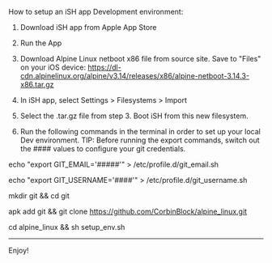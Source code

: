 How to setup an iSH app Development environment:

1. Download iSH app from Apple App Store

2. Run the App

3. Download Alpine Linux netboot x86 file from source site. Save to "Files" on your iOS device: 
https://dl-cdn.alpinelinux.org/alpine/v3.14/releases/x86/alpine-netboot-3.14.3-x86.tar.gz

4. In iSH app, select Settings > Filesystems > Import

5. Select the .tar.gz file from step 3. Boot iSH from this new filesystem.

6. Run the following commands in the terminal in order to set up your local Dev environment. 
TIP: Before running the export commands, switch out the #### values to configure your git credentials. 

echo "export GIT_EMAIL='#####'" > /etc/profile.d/git_email.sh

echo "export GIT_USERNAME='####'" > /etc/profile.d/git_username.sh

mkdir git && cd git

apk add git && git clone https://github.com/CorbinBlock/alpine_linux.git

cd alpine_linux && sh setup_env.sh


-----------------------------------------------------------------

Enjoy!
